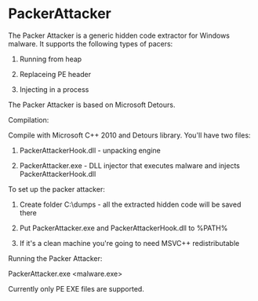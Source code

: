 # PackerAttacker

The Packer Attacker is a generic hidden code extractor for Windows malware. It supports the following types of pacers:

1) Running from heap

2) Replaceing PE header

3) Injecting in a process


The Packer Attacker is based on Microsoft Detours.


Compilation:

Compile with Microsoft C++ 2010 and Detours library. You'll have two files:


1) PackerAttackerHook.dll - unpacking engine

2) PackerAttacker.exe - DLL injector that executes malware and injects PackerAttackerHook.dll


To set up the packer attacker:

1) Create folder C:\dumps - all the extracted hidden code will be saved there

2) Put PackerAttacker.exe and PackerAttackerHook.dll to %PATH%

3) If it's a clean machine you're going to need MSVC++ redistributable


Running the Packer Attacker:

PackerAttacker.exe <malware.exe>


Currently only PE EXE files are supported.
